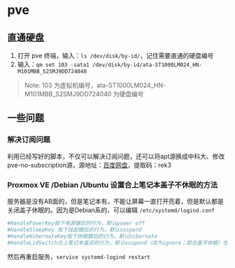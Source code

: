 # pve

## 直通硬盘

1. 打开 pve 终端，输入：`ls /dev/disk/by-id/`，记住需要直通的硬盘编号
2. 输入：`qm set 103 -sata1 /dev/disk/by-id/ata-ST1000LM024_HN-M101MBB_S2SMJ9DD724040`

> Note: 103 为虚拟机编号，ata-ST1000LM024_HN-M101MBB_S2SMJ9DD724040 为硬盘编号

## 一些问题

### 解决订阅问题

利用已经写好的脚本，不仅可以解决订阅问题，还可以将apt源换成中科大、修改pve-no-subscription源，源地址：[百度网盘](https://pan.baidu.com/s/10lOS9i9UdQs6alBAyRL42w)，提取码：rek3

### Proxmox VE /Debian /Ubuntu 设置合上笔记本盖子不休眠的方法

服务器是没有AB面的，但是笔记本有，不能让屏幕一直打开亮着，但是默认都是关闭盖子休眠的。因为是Debian系的，可以编辑 `/etc/systemd/logind.conf`

```conf
#HandlePowerKey按下电源键后的行为，默认power off
#HandleSleepKey 按下挂起键后的行为，默认suspend
#HandleHibernateKey按下休眠键后的行为，默认hibernate
#HandleLidSwitch合上笔记本盖后的行为，默认suspend（改为ignore；即合盖不休眠）在原文件中，还要去掉前面的#
```

然后再重启服务，`service systemd-logind restart`